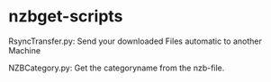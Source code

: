 # nzbget-scripts

RsyncTransfer.py: Send your downloaded Files automatic to another Machine

NZBCategory.py: Get the categoryname from the nzb-file.
